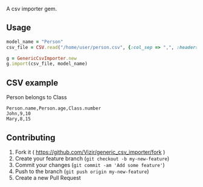 A csv importer gem.


## Usage

```ruby
model_name = "Person"
csv_file = CSV.read("/home/user/person.csv", {:col_sep => ",", :headers => true} )

g = GenericCsvImporter.new
g.import(csv_file, model_name)
```


## CSV example

Person belongs to Class

```
Person.name,Person.age,Class.number
John,9,10
Mary,8,15
```



## Contributing

1. Fork it ( https://github.com/Vizir/generic_csv_importer/fork )
2. Create your feature branch (`git checkout -b my-new-feature`)
3. Commit your changes (`git commit -am 'Add some feature'`)
4. Push to the branch (`git push origin my-new-feature`)
5. Create a new Pull Request
